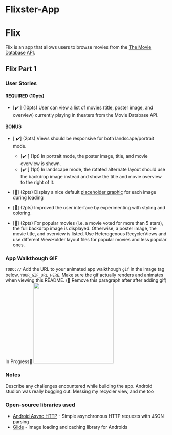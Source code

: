 # Flixster-App
# Flix
Flix is an app that allows users to browse movies from the [The Movie Database API](http://docs.themoviedb.apiary.io/#).


## Flix Part 1

### User Stories


#### REQUIRED (10pts)
- [✔️ ] (10pts) User can view a list of movies (title, poster image, and overview) currently playing in theaters from the Movie Database API.

#### BONUS
- [ ✔️] (2pts) Views should be responsive for both landscape/portrait mode.
   - [✔️ ] (1pt) In portrait mode, the poster image, title, and movie overview is shown.
   - [✔️ ] (1pt) In landscape mode, the rotated alternate layout should use the backdrop image instead and show the title and movie overview to the right of it.

- [🚧] (2pts) Display a nice default [placeholder graphic](https://guides.codepath.org/android/Displaying-Images-with-the-Glide-Library#advanced-usage) for each image during loading
- [🚧] (2pts) Improved the user interface by experimenting with styling and coloring.
- [🚧] (2pts) For popular movies (i.e. a movie voted for more than 5 stars), the full backdrop image is displayed. Otherwise, a poster image, the movie title, and overview is listed. Use Heterogenous RecyclerViews and use different ViewHolder layout files for popular movies and less popular ones.

### App Walkthough GIF
`TODO://` Add the URL to your animated app walkthough `gif` in the image tag below, `YOUR_GIF_URL_HERE`. Make sure the gif actually renders and animates when viewing this README. (🚫 Remove this paragraph after after adding gif)
 In Progress🚧
<img src="YOUR_GIF_URL_HERE" width=250><br>

### Notes
Describe any challenges encountered while building the app.
Android studion was really bugging out. Messing my recycler view, and me too 

### Open-source libraries used

- [Android Async HTTP](https://github.com/codepath/CPAsyncHttpClient) - Simple asynchronous HTTP requests with JSON parsing
- [Glide](https://github.com/bumptech/glide) - Image loading and caching library for Androids
